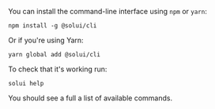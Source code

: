 You can install the command-line interface using `npm` or `yarn`:

```shell
npm install -g @solui/cli
```

Or if you're using Yarn:

```shell
yarn global add @solui/cli
```

To check that it's working run:

```
solui help
```

You should see a full a list of available commands.
